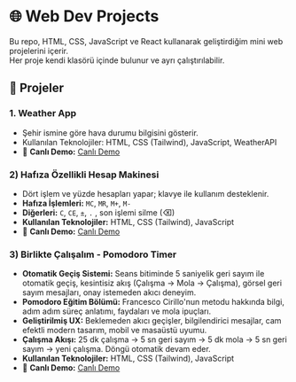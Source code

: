 # 🌐 Web Dev Projects

Bu repo, HTML, CSS, JavaScript ve React kullanarak geliştirdiğim mini web projelerini içerir.  
Her proje kendi klasörü içinde bulunur ve ayrı çalıştırılabilir.

## 📌 Projeler

### 1. Weather App
- Şehir ismine göre hava durumu bilgisini gösterir.
- Kullanılan Teknolojiler: HTML, CSS (Tailwind), JavaScript, WeatherAPI
- 🔗 **Canlı Demo:** <a href="https://buraksanck.github.io/web-dev-projects/weather-app/index.html">Canlı Demo</a>

### 2) Hafıza Özellikli Hesap Makinesi
- Dört işlem ve yüzde hesapları yapar; klavye ile kullanım desteklenir.
- **Hafıza İşlemleri:** `MC`, `MR`, `M+`, `M-`  
- **Diğerleri:** `C`, `CE`, `±`, `.` , son işlemi silme (⌫)
- **Kullanılan Teknolojiler:** HTML, CSS (Tailwind), JavaScript
- 🔗 **Canlı Demo:** <a href="https://buraksanck.github.io/web-dev-projects/calculator/index.html">Canlı Demo</a>

### 3) Birlikte Çalışalım - Pomodoro Timer
- **Otomatik Geçiş Sistemi:** Seans bitiminde 5 saniyelik geri sayım ile otomatik geçiş, kesintisiz akış (Çalışma → Mola → Çalışma), görsel geri sayım mesajları, onay istemeden akıcı deneyim.  
- **Pomodoro Eğitim Bölümü:** Francesco Cirillo'nun metodu hakkında bilgi, adım adım süreç anlatımı, faydaları ve mola ipuçları.  
- **Geliştirilmiş UX:** Beklemeden akıcı geçişler, bilgilendirici mesajlar, cam efektli modern tasarım, mobil ve masaüstü uyumu.  
- **Çalışma Akışı:** 25 dk çalışma → 5 sn geri sayım → 5 dk mola → 5 sn geri sayım → yeni çalışma. Döngü otomatik devam eder.  
- **Kullanılan Teknolojiler:** HTML, CSS (Tailwind), JavaScript  
- 🔗 **Canlı Demo:** <a href="https://buraksanck.github.io/web-dev-projects/pomodoro-timer/index.html">Canlı Demo</a>
